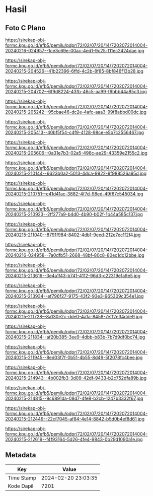 # Hasil

## Foto C Plano

https://sirekap-obj-formc.kpu.go.id/efb5/pemilu/pdpr/72/02/07/20/14/7202072014004-20240216-024957--1ce3c69e-00ac-4ed1-9c25-f11ec2424dae.jpg

https://sirekap-obj-formc.kpu.go.id/efb5/pemilu/pdpr/72/02/07/20/14/7202072014004-20240215-204526--41b22396-6ffd-4c2b-8f85-8bf846f13b28.jpg

https://sirekap-obj-formc.kpu.go.id/efb5/pemilu/pdpr/72/02/07/20/14/7202072014004-20240215-204702--6f9d8224-43fb-46c5-aa99-f6bbb44a85c3.jpg

https://sirekap-obj-formc.kpu.go.id/efb5/pemilu/pdpr/72/02/07/20/14/7202072014004-20240215-205242--95cbae46-dc2e-4afc-aaa3-99f8abbd00dc.jpg

https://sirekap-obj-formc.kpu.go.id/efb5/pemilu/pdpr/72/02/07/20/14/7202072014004-20240215-205413--40bf5f54-c4f9-4128-98ce-e5b7c2556467.jpg

https://sirekap-obj-formc.kpu.go.id/efb5/pemilu/pdpr/72/02/07/20/14/7202072014004-20240215-205606--0a31e7b3-02a5-498c-ae29-43359e2155c2.jpg

https://sirekap-obj-formc.kpu.go.id/efb5/pemilu/pdpr/72/02/07/20/14/7202072014004-20240215-210144--6623b0a2-5013-4dca-9922-9f988526a95d.jpg

https://sirekap-obj-formc.kpu.go.id/efb5/pemilu/pdpr/72/02/07/20/14/7202072014004-20240215-210751--e41d41ac-3882-4f7d-98ed-49f67c545034.jpg

https://sirekap-obj-formc.kpu.go.id/efb5/pemilu/pdpr/72/02/07/20/14/7202072014004-20240215-210923--2ff277a9-b4d0-4b90-b02f-1b44a585c137.jpg

https://sirekap-obj-formc.kpu.go.id/efb5/pemilu/pdpr/72/02/07/20/14/7202072014004-20240215-211040--8791f984-8402-4db1-9eed-212e7ec1f2f4.jpg

https://sirekap-obj-formc.kpu.go.id/efb5/pemilu/pdpr/72/02/07/20/14/7202072014004-20240216-024958--7a0dfb51-2668-48bf-80c8-80ec1dc12bbe.jpg

https://sirekap-obj-formc.kpu.go.id/efb5/pemilu/pdpr/72/02/07/20/14/7202072014004-20240215-213616--3e4a1f43-b741-4112-96d3-c22319e1a9e5.jpg

https://sirekap-obj-formc.kpu.go.id/efb5/pemilu/pdpr/72/02/07/20/14/7202072014004-20240215-213934--ef796f27-9175-43f2-93e3-965309c354e1.jpg

https://sirekap-obj-formc.kpu.go.id/efb5/pemilu/pdpr/72/02/07/20/14/7202072014004-20240215-211728--8a130e2c-dde0-4a1a-8458-7eff2e34dde9.jpg

https://sirekap-obj-formc.kpu.go.id/efb5/pemilu/pdpr/72/02/07/20/14/7202072014004-20240215-211834--af20b385-3ee9-4dbb-b83b-7b7d9df0bc74.jpg

https://sirekap-obj-formc.kpu.go.id/efb5/pemilu/pdpr/72/02/07/20/14/7202072014004-20240215-211945--8ed03f7f-0b51-4b55-8d49-5f2078fc4bee.jpg

https://sirekap-obj-formc.kpu.go.id/efb5/pemilu/pdpr/72/02/07/20/14/7202072014004-20240215-214943--4b002fb3-3d09-42df-9433-b2c752dfa89b.jpg

https://sirekap-obj-formc.kpu.go.id/efb5/pemilu/pdpr/72/02/07/20/14/7202072014004-20240215-214815--9c6891da-08d7-4fe8-b2cb-1247b3332f67.jpg

https://sirekap-obj-formc.kpu.go.id/efb5/pemilu/pdpr/72/02/07/20/14/7202072014004-20240215-212449--22cf7045-af84-4e14-8842-b5d0b4ef8d61.jpg

https://sirekap-obj-formc.kpu.go.id/efb5/pemilu/pdpr/72/02/07/20/14/7202072014004-20240215-212619--f4f93164-5d26-4fe4-9843-0b29d1090a1e.jpg


## Metadata

| Key        | Value               |
| ---------- | ------------------- |
| Time Stamp | 2024-02-20 23:03:35 |
| Kode Dapil | 7201                |



